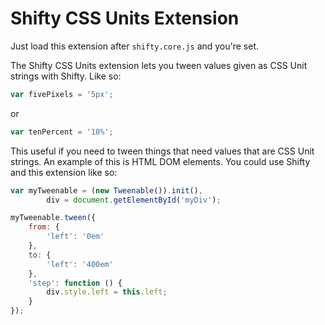 Shifty CSS Units Extension
===

Just load this extension after `shifty.core.js` and you're set.

The Shifty CSS Units extension lets you tween values given as CSS Unit strings with Shifty.  Like so:

````javascript
var fivePixels = '5px';
````

or

````javascript
var tenPercent = '10%';
````

This useful if you need to tween things that need values that are CSS Unit strings.  An example of this is HTML DOM elements.  You could use Shifty and this extension like so:

````javascript
var myTweenable = (new Tweenable()).init(),
		div = document.getElementById('myDiv');

myTweenable.tween({
	from: {
		'left': '0em'
	},
	to: {
		'left': '400em'
	},
	'step': function () {
		div.style.left = this.left;
	}
});
````